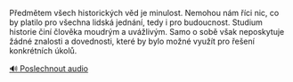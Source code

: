 
Předmětem všech historických věd je minulost. Nemohou nám říci nic, co by platilo pro všechna lidská jednání, tedy i pro budoucnost. Studium historie činí člověka moudrým a uvážlivým. Samo o sobě však neposkytuje žádné znalosti a dovednosti, které by bylo možné využít pro řešení konkrétních úkolů.

[🔊 Poslechnout audio](/data/7-paragraphs/audio/chapter_13/para_002-Pedmtem-vech-historickch-vd-je-minulost-Nemo.mp3)
